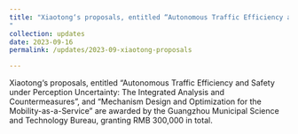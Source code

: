 ```yaml
---
title: "Xiaotong‘s proposals, entitled “Autonomous Traffic Efficiency and Safety under Perception Uncertainty: The Integrated Analysis and Countermeasures”, and “Mechanism Design and Optimization for the Mobility-as-a-Service” are awarded by the Guangzhou Municipal Science and Technology Bureau, granting RMB 300,000 in total.
"
collection: updates
date: 2023-09-16
permalink: /updates/2023-09-xiaotong-proposals

---
```

Xiaotong‘s proposals, entitled “Autonomous Traffic Efficiency and Safety under Perception Uncertainty: The Integrated Analysis and Countermeasures”, and “Mechanism Design and Optimization for the Mobility-as-a-Service” are awarded by the Guangzhou Municipal Science and Technology Bureau, granting RMB 300,000 in total.


